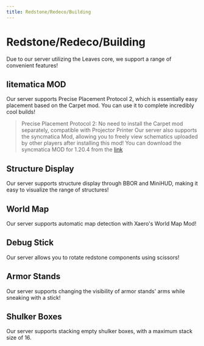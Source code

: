```yaml
---
title: Redstone/Redeco/Building
---
```


# Redstone/Redeco/Building
Due to our server utilizing the Leaves core, we support a range of convenient features!

## litematica MOD
Our server supports Precise Placement Protocol 2, which is essentially easy placement based on the Carpet mod. You can use it to complete incredibly cool builds!
> Precise Placement Protocol 2: No need to install the Carpet mod separately, compatible with Projector Printer
> Our server also supports the syncmatica Mod, allowing you to freely view schematics uploaded by other players after installing this mod!
> You can download the syncmatica MOD for 1.20.4 from the [link](https://github.com/sakura-ryoko/syncmatica/releases)

## Structure Display
Our server supports structure display through BBOR and MiniHUD, making it easy to visualize the range of structures!

## World Map
Our server supports automatic map detection with Xaero's World Map Mod!

## Debug Stick
Our server allows you to rotate redstone components using scissors!

## Armor Stands
Our server supports changing the visibility of armor stands' arms while sneaking with a stick!

## Shulker Boxes
Our server supports stacking empty shulker boxes, with a maximum stack size of 16.